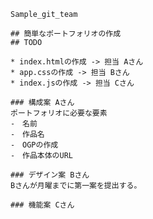     Sample_git_team

    ## 簡単なポートフォリオの作成
    ## TODO

    * index.htmlの作成 -> 担当 Aさん
    * app.cssの作成 -> 担当 Bさん
    * index.jsの作成 -> 担当 Cさん

    ### 構成案 Aさん
    ポートフォリオに必要な要素
    ‐　名前
    ‐　作品名
    ‐　OGPの作成
    ‐　作品本体のURL

    ### デザイン案 Bさん
    Bさんが月曜までに第一案を提出する。

    ### 機能案 Cさん